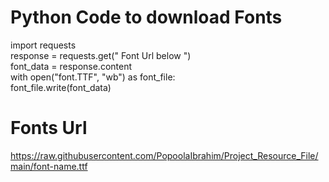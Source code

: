 # Python Code to download Fonts
import requests <br>
response = requests.get(" Font Url below ") <br>
font_data = response.content <br>
with open("font.TTF", "wb") as font_file:<br>
  font_file.write(font_data)
  
# Fonts Url
https://raw.githubusercontent.com/PopoolaIbrahim/Project_Resource_File/main/font-name.ttf
            
